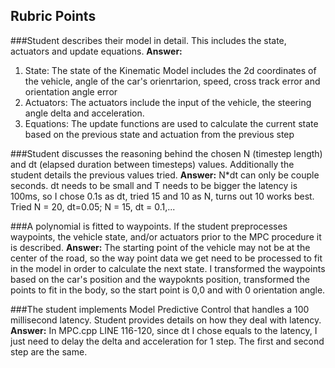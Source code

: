 
## Rubric Points
###Student describes their model in detail. This includes the state, actuators and update equations.
**Answer:** 

1. State: The state of the Kinematic Model includes the 2d coordinates of the vehicle, angle of the car's orienrtarion, speed, cross track error and orientation angle error
2. Actuators: The actuators include the input of the vehicle, the steering angle delta and acceleration.
3. Equations: The update functions are used to calculate the current state based on the previous state and actuation from the previous step
  
###Student discusses the reasoning behind the chosen N (timestep length) and dt (elapsed duration between timesteps) values. Additionally the student details the previous values tried.
**Answer:** 
N*dt can only be couple seconds. dt needs to be small and T needs to be bigger
the latency is 100ms, so I chose 0.1s as dt, tried 15 and 10 as N, turns out 10 works best.
Tried N = 20, dt=0.05; N = 15, dt = 0.1,...

###A polynomial is fitted to waypoints. If the student preprocesses waypoints, the vehicle state, and/or actuators prior to the MPC procedure it is described.
**Answer:** 
The starting point of the vehicle may not be at the center of the road, so the way point data we get need to be processed to fit in the model in order to calculate the next state.
I transformed the waypoints based on the car's position and the waypoknts position, transformed the points to fit in the body, so the start point is 0,0 and with 0 orientation angle.


###The student implements Model Predictive Control that handles a 100 millisecond latency. Student provides details on how they deal with latency.
**Answer:** 
In MPC.cpp LINE 116-120, since dt I chose equals to the latency, I just need to delay the delta and acceleration for 1 step. The first and second step are the same.
